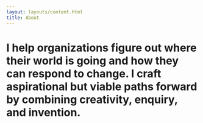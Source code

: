 ```yaml
---
layout: layouts/content.html
title: About
---
```

# I help organizations figure out where their world is going and how they can respond to change. I craft aspirational but viable paths forward by combining creativity, enquiry, and invention. 


